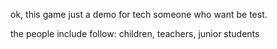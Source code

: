 ok, this game just a demo for tech someone who want be test.

the people include follow:
children, teachers, junior students
